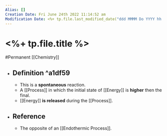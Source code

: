 ```yaml
---
Alias: []
Creation Date: Fri June 24th 2022 11:14:52 am 
Modification Date: <%+ tp.file.last_modified_date("ddd MMMM Do YYYY hh:mm:ss a") %>
---
```

# <%+ tp.file.title %>
#Permanent [[Chemistry]]

- ## Definition ^a1df59
	- This is a **spontaneous** reaction.
	- A [[Process]] in which the initial state of [[Energy]] is **higher** then the final.
	- [[Energy]] **is released** during the [[Process]].
- ## Reference
	- The opposite of an [[Endothermic Process]].